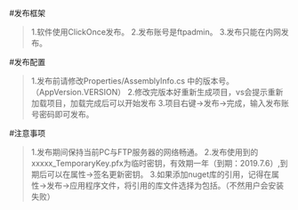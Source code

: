 ﻿#发布框架
>1.软件使用ClickOnce发布。
>2.发布账号是ftpadmin。
>3.发布只能在内网发布。

#发布配置
>1.发布前请修改Properties/AssemblyInfo.cs 中的版本号。（AppVersion.VERSION）
>2.修改完版本好重新生成项目，vs会提示重新加载项目，加载完成后可以开始发布
>3.项目右键->发布->完成，输入发布账号密码即可发布。


#注意事项
>1.发布期间保持当前PC与FTP服务器的网络畅通。
>2.发布使用到的xxxxx_TemporaryKey.pfx为临时密钥，有效期一年（到期：2019.7.6）,到期后可以在属性->签名更新密钥。
>3.如果添加nuget库的引用，记得在属性->发布->应用程序文件，将引用的库文件选择为包括。（不然用户会安装失败）
